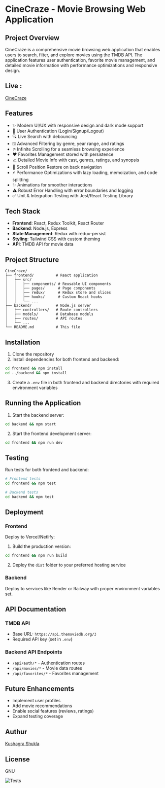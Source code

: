 # CineCraze - Movie Browsing Web Application

## Project Overview

CineCraze is a comprehensive movie browsing web application that enables users to search, filter, and explore movies using the TMDB API. The application features user authentication, favorite movie management, and detailed movie information with performance optimizations and responsive design.

## Live :
[CineCraze](https://cine-craze-zeta.vercel.app/)

## Features

- ✨ Modern UI/UX with responsive design and dark mode support
- 🔐 User Authentication (Login/Signup/Logout)
- 🔍 Live Search with debouncing
- ⚿ Advanced Filtering by genre, year range, and ratings
- ↗️ Infinite Scrolling for a seamless browsing experience
- ❤️ Favorites Management stored with persistence
- 📈 Detailed Movie Info with cast, genres, ratings, and synopsis
- 🚗 Scroll Position Restore on back navigation
- ⚡ Performance Optimizations with lazy loading, memoization, and code splitting
- ✨ Animations for smoother interactions
- ⚠ Robust Error Handling with error boundaries and logging
- ✅ Unit & Integration Testing with Jest/React Testing Library

## Tech Stack

- **Frontend**: React, Redux Toolkit, React Router
- **Backend**: Node.js, Express
- **State Management**: Redux with redux-persist
- **Styling**: Tailwind CSS with custom theming
- **API**: TMDB API for movie data

## Project Structure

```
CineCraze/
├── frontend/          # React application
│   ├── src/
│   │   ├── components/ # Reusable UI components
│   │   ├── pages/      # Page components
│   │   ├── redux/      # Redux store and slices
│   │   ├── hooks/      # Custom React hooks
│   │   └── ...
├── backend/           # Node.js server
│   ├── controllers/   # Route controllers
│   ├── models/        # Database models
│   ├── routes/        # API routes
│   └── ...
└── README.md          # This file
```

## Installation

1. Clone the repository
2. Install dependencies for both frontend and backend:

```bash
cd frontend && npm install
cd ../backend && npm install
```

3. Create a `.env` file in both frontend and backend directories with required environment variables

## Running the Application

1. Start the backend server:

```bash
cd backend && npm start
```

2. Start the frontend development server:

```bash
cd frontend && npm run dev
```

## Testing

Run tests for both frontend and backend:

```bash
# Frontend tests
cd frontend && npm test

# Backend tests
cd backend && npm test
```

## Deployment

### Frontend

Deploy to Vercel/Netlify:

1. Build the production version:

```bash
cd frontend && npm run build
```

2. Deploy the `dist` folder to your preferred hosting service

### Backend

Deploy to services like Render or Railway with proper environment variables set.

## API Documentation

### TMDB API

- Base URL: `https://api.themoviedb.org/3`
- Required API key (set in `.env`)

### Backend API Endpoints

- `/api/auth/*` - Authentication routes
- `/api/movies/*` - Movie data routes
- `/api/favorites/*` - Favorites management

## Future Enhancements

- Implement user profiles
- Add movie recommendations
- Enable social features (reviews, ratings)
- Expand testing coverage

## Authur

[Kushagra Shukla](https://github.com/KushagraShukla004)

## License

GNU

![Tests](https://github.com/KushagraShukla004/CineCraze/actions/workflows/tests.yml/badge.svg)
